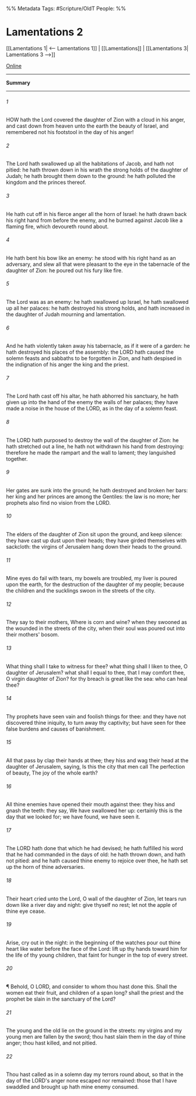

%% Metadata
Tags: #Scripture/OldT
People: 
%%
# Lamentations 2
[[Lamentations 1| <-- Lamentations 1]] | [[Lamentations]] | [[Lamentations 3| Lamentations 3 -->]]

[Online](https://churchofjesuschrist.org/study/scriptures/ot/lam/2?lang=eng)

---
__Summary__



---

###### 1
HOW hath the Lord covered the daughter of Zion with a cloud in his anger, and cast down from heaven unto the earth the beauty of Israel, and remembered not his footstool in the day of his anger!
###### 2
The Lord hath swallowed up all the habitations of Jacob, and hath not pitied: he hath thrown down in his wrath the strong holds of the daughter of Judah; he hath brought them down to the ground: he hath polluted the kingdom and the princes thereof.
###### 3
He hath cut off in his fierce anger all the horn of Israel: he hath drawn back his right hand from before the enemy, and he burned against Jacob like a flaming fire, which devoureth round about.
###### 4
He hath bent his bow like an enemy: he stood with his right hand as an adversary, and slew all that were pleasant to the eye in the tabernacle of the daughter of Zion: he poured out his fury like fire.
###### 5
The Lord was as an enemy: he hath swallowed up Israel, he hath swallowed up all her palaces: he hath destroyed his strong holds, and hath increased in the daughter of Judah mourning and lamentation.
###### 6
And he hath violently taken away his tabernacle, as if it were of a garden: he hath destroyed his places of the assembly: the LORD hath caused the solemn feasts and sabbaths to be forgotten in Zion, and hath despised in the indignation of his anger the king and the priest.
###### 7
The Lord hath cast off his altar, he hath abhorred his sanctuary, he hath given up into the hand of the enemy the walls of her palaces; they have made a noise in the house of the LORD, as in the day of a solemn feast.
###### 8
The LORD hath purposed to destroy the wall of the daughter of Zion: he hath stretched out a line, he hath not withdrawn his hand from destroying: therefore he made the rampart and the wall to lament; they languished together.
###### 9
Her gates are sunk into the ground; he hath destroyed and broken her bars: her king and her princes are among the Gentiles: the law is no more; her prophets also find no vision from the LORD.
###### 10
The elders of the daughter of Zion sit upon the ground, and keep silence: they have cast up dust upon their heads; they have girded themselves with sackcloth: the virgins of Jerusalem hang down their heads to the ground.
###### 11
Mine eyes do fail with tears, my bowels are troubled, my liver is poured upon the earth, for the destruction of the daughter of my people; because the children and the sucklings swoon in the streets of the city.
###### 12
They say to their mothers, Where is corn and wine?  when they swooned as the wounded in the streets of the city, when their soul was poured out into their mothers' bosom.
###### 13
What thing shall I take to witness for thee?  what thing shall I liken to thee, O daughter of Jerusalem?  what shall I equal to thee, that I may comfort thee, O virgin daughter of Zion?  for thy breach is great like the sea: who can heal thee?
###### 14
Thy prophets have seen vain and foolish things for thee: and they have not discovered thine iniquity, to turn away thy captivity; but have seen for thee false burdens and causes of banishment.
###### 15
All that pass by clap their hands at thee; they hiss and wag their head at the daughter of Jerusalem, saying, Is this the city that men call The perfection of beauty, The joy of the whole earth?
###### 16
All thine enemies have opened their mouth against thee: they hiss and gnash the teeth: they say, We have swallowed her up: certainly this is the day that we looked for; we have found, we have seen it.
###### 17
The LORD hath done that which he had devised; he hath fulfilled his word that he had commanded in the days of old: he hath thrown down, and hath not pitied: and he hath caused thine enemy to rejoice over thee, he hath set up the horn of thine adversaries.
###### 18
Their heart cried unto the Lord, O wall of the daughter of Zion, let tears run down like a river day and night: give thyself no rest; let not the apple of thine eye cease.
###### 19
Arise, cry out in the night: in the beginning of the watches pour out thine heart like water before the face of the Lord: lift up thy hands toward him for the life of thy young children, that faint for hunger in the top of every street.
###### 20
¶ Behold, O LORD, and consider to whom thou hast done this.  Shall the women eat their fruit, and children of a span long?  shall the priest and the prophet be slain in the sanctuary of the Lord?
###### 21
The young and the old lie on the ground in the streets: my virgins and my young men are fallen by the sword; thou hast slain them in the day of thine anger; thou hast killed, and not pitied.
###### 22
Thou hast called as in a solemn day my terrors round about, so that in the day of the LORD's anger none escaped nor remained: those that I have swaddled and brought up hath mine enemy consumed.



